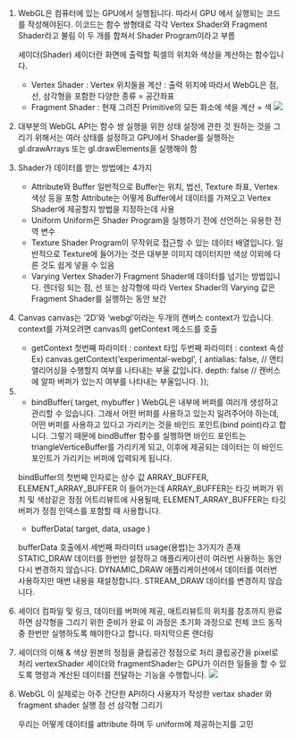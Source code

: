 1. WebGL은 컴퓨터에 있는 GPU에서 실행됩니다. 
    따라서 GPU 에서 실행되는 코드를 작성해야된다.
    이코드는 함수 쌍형태로 각각 Vertex Shader와 Fragment Shader라고 불림
    이 두 개를 합쳐서 Shader Program이라고 부름

    셰이더(Shader)
    셰이더란 화면에 출력할 픽셀의 위치와 색상을 계산하는 함수입니다.

    * Vertex Shader : Vertex 위치들을 계산
                    : 출력 위치에 따라서 WebGL은 점, 선, 삼각형을 포함한 다양한 종류
                    = 공간좌표
    * Fragment Shader : 현재 그려진 Primitive의 모든 화소에 색을 계산
                    = 색
    ![](https://shs400.github.io/images/shader.png)


2. 대부분의 WebGL API는 함수 쌍 실행을 위한 상태 설정에 관한 것
    원하는 것을 그리기 위해서는 여러 상태를 설정하고 GPU에서 Shader를 실행하는 gl.drawArrays 또는 gl.drawElements을 실행해야 함

3. Shader가 데이터를 받는 방법에는 4가지
    * Attribute와 Buffer
        일반적으로 Buffer는 위치, 법선, Texture 좌표, Vertex 색상 등을 포함
        Attribute는 어떻게 Buffer에서 데이터를 가져오고 Vertex Shader에 제공할지 방법을 지정하는데 사용
    * Uniform
        Uniform은 Shader Program을 실행하기 전에 선언하는 유용한 전역 변수
    * Texture
        Shader Program이 무작위로 접근할 수 있는 데이터 배열입니다. 일반적으로 Texture에 들어가는 것은 대부분 이미지 데이터지만 색상 이외에 다른 것도 쉽게 넣을 수 있음
    * Varying
        Vertex Shader가 Fragment Shader에 데이터를 넘기는 방법입니다. 렌더링 되는 점, 선 또는 삼각형에 따라 Vertex Shader의 Varying 값은 Fragment Shader를 실행하는 동안 보간


4. Canvas
    canvas는 ‘2D’와 ‘webgl’이라는 두개의 캔버스 context가 있습니다.
    context를 가져오려면 canvas의 getContext 메소드를 호출
    * getContext
        첫번째 파라미터 : context 타입
        두번째 파라미터 : context 속성
        Ex) canvas.getContext(‘experimental-webgl’, {
            antialias: false, // 앤티 앨리어싱을 수행할지 여부를 나타내는 부울 값입니다.
            depth: false // 캔버스에 알파 버퍼가 있는지 여부를 나타내는 부울입니다.
        });

5.  * bindBuffer( target, mybuffer )
    WebGL은 내부에 버퍼를 여러개 생성하고 관리할 수 있습니다.
    그래서 어떤 버퍼를 사용하고 있는지 일려주어야 하는데, 어떤 버퍼를 사용하고 있다고 가리키는 것을
    바인드 포인트(bind point)라고 합니다.
    그렇기 때문에 bindBuffer 함수를 실행하면 바인드 포인트는 triangleVerticeBuffer를 가리키게 되고,
    이후에 제공되는 데이터는 이 바인드 포인트가 가리키는 버퍼에 입력되게 됩니다.

    bindBuffer의 첫번째 인자로는 상수 값
    ARRAY_BUFFER, ELEMENT_ARRAY_BUFFER 이 들어가는데
    ARRAY_BUFFER는 타깃 버퍼가 위치 및 색상같은 정점 어트리뷰트에 사용될때,
    ELEMENT_ARRAY_BUFFER는 타깃 버퍼가 정점 인덱스를 포함할 때 사용합니다.

    * bufferData( target, data, usage )

    bufferData 호출에서 세번째 파라미터 usage(용법)는 3가지가 존재
    STATIC_DRAW
    데이터를 한번만 설정하고 애플리케이션이 여러번 사용하는 동안 다시 변경하지 않습니다.
    DYNAMIC_DRAW
    애플리케이션에서 데이터를 여러번 사용하지만 매번 내용을 재설정합니다.
    STREAM_DRAW
    데이터를 변경하지 않습니다.

6. 셰이더 컴파일 및 링크, 데이터를 버퍼에 제공, 애트리뷰트의 위치를 참조까지 완료하면 삼각형을 그리기 위한 준비가 완료
    이 과정은 초기화 과정으로 전체 코드 동작중 한번만 실행하도록 해야한다고 합니다. 마지막으론 랜더링


7. 셰이더의 이해 & 색상
    원본의 정점을 클립공간 정점으로 처리
    클립공간을 pixel로 처리
    vertexShader 셰이더와 fragmentShader는 GPU가 이러한 일들을 할 수 있도록
    명령과 계산된 데이터를 전달하는 기능을 수행합니다.
    ![](https://shs400.github.io/images/vertex-shader-anim.gif)
    

8. WebGL 이 실제로는 아주 간단한 API하다
    사용자가 작성한 vertax shader 와 fragment shader 실행 
    점 선 삼각형 그리기

    우리는 어떻게 데이터를 attribute 하며 두 uniform에 제공하는지를 고민

